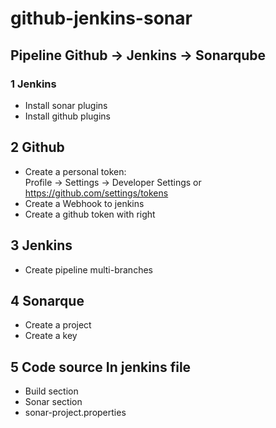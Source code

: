 # github-jenkins-sonar

## Pipeline Github -> Jenkins -> Sonarqube

### 1 Jenkins
* Install sonar plugins
* Install github plugins

## 2 Github
* Create a personal token:  
Profile -> Settings -> Developer Settings or https://github.com/settings/tokens
* Create a Webhook to jenkins
* Create a github token with right

## 3 Jenkins
* Create pipeline multi-branches

## 4 Sonarque
* Create a project
* Create a key

## 5 Code source In jenkins file
* Build section
* Sonar section
* sonar-project.properties 







